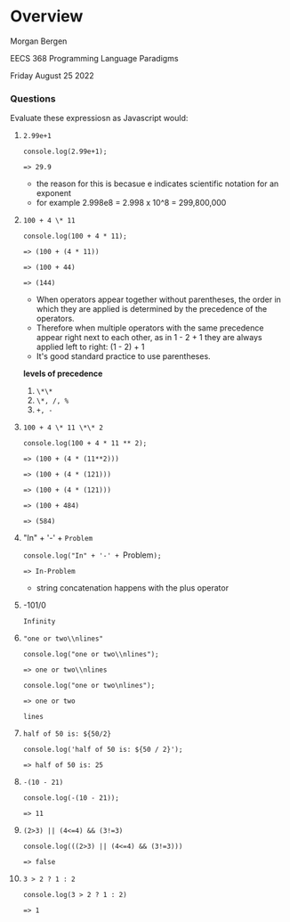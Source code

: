 # Overview

Morgan Bergen

EECS 368 Programming Language Paradigms

Friday August 25 2022

### Questions

Evaluate these expressiosn as Javascript would:

1. `2.99e+1`

   `console.log(2.99e+1);`

   `=> 29.9`

   - the reason for this is becasue e indicates scientific notation for an exponent
   - for example 2.998e8 = 2.998 x 10^8 = 299,800,000

1. `100 + 4 \* 11`

   `console.log(100 + 4 * 11);`

   `=> (100 + (4 * 11))`

   `=> (100 + 44)`

   `=> (144)`

   - When operators appear together without parentheses, the order in which they are applied is determined by the precedence of the operators.
   - Therefore when multiple operators with the same precedence appear right next to each other, as in 1 - 2 + 1 they are always applied left to right: (1 - 2) + 1
   - It's good standard practice to use parentheses.

   **levels of precedence**

   1. `\*\*`
   1. `\*, /, %`
   1. `+, -`

1. `100 + 4 \* 11 \*\* 2`

   `console.log(100 + 4 * 11 ** 2);`

   `=> (100 + (4 * (11**2)))`

   `=> (100 + (4 * (121)))`

   `=> (100 + (4 * (121)))`

   `=> (100 + 484)`

   `=> (584)`

1. "In" + '-' + `Problem`

   `console.log("In" + '-' + `Problem`);`

   `=> In-Problem`

   - string concatenation happens with the plus operator

1. -101/0

   `Infinity`

1. `"one or two\\nlines"`

   `console.log("one or two\\nlines");`

   `=> one or two\\nlines`

   `console.log("one or two\nlines");`

   `=> one or two`

   `lines`

1. `half of 50 is: ${50/2}`

   `console.log('half of 50 is: ${50 / 2}');`

   `=> half of 50 is: 25`

1. `-(10 - 21)`

   `console.log(-(10 - 21));`

   `=> 11`

1. `(2>3) || (4<=4) && (3!=3)`

   `console.log(((2>3) || (4<=4) && (3!=3)))`

   `=> false`

1. `3 > 2 ? 1 : 2`

   `console.log(3 > 2 ? 1 : 2)`

   `=> 1`
